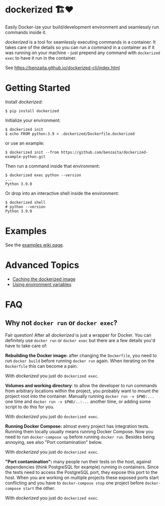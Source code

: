 dockerized 🏗❤️
================

Easily Docker-ize your build/development environment and seamlessly run commands inside it.

_dockerized_ is a tool for seamlessly executing commands in a container. It takes care of the details so you can run a command in a container as if it was running on your machine - just prepend any command with `dockerized exec` to have it run in the container.

See https://benzaita.github.io/dockerized-cli/index.html
# Getting Started

Install _dockerized_:
```shell
$ pip install dockerized
```

Initialize your environment:
```shell
$ dockerized init
$ echo FROM python:3.9 > .dockerized/Dockerfile.dockerized
```

or use an example:
```shell
$ dockerized init --from https://github.com/benzaita/dockerized-example-python.git
```

Then run a command inside that environment:
```shell
$ dockerized exec python --version
...
Python 3.9.0
```

Or drop into an interactive shell inside the environment:
```shell
$ dockerized shell
# python --version
Python 3.9.0
```

# Examples

See the [examples wiki page](https://github.com/benzaita/dockerized-cli/wiki/Examples).

# Advanced Topics

 - [Caching the dockerized image](https://github.com/benzaita/dockerized-cli/wiki/Caching-the-'dockerized'-image)
 - [Using environment variables](https://github.com/benzaita/dockerized-cli/wiki/Environment-Variables)

# FAQ

## Why not `docker run` or `docker exec`?

Fair question! After all _dockerized_ is just a wrapper for Docker. You can definitely use `docker run` or `docker exec` but there are a few details you'd have to take care of:

**Rebuilding the Docker image:** after changing the `Dockerfile`, you need to run `docker build` before running `docker run` again. When iterating on the `Dockerfile` this can become a pain.

With _dockerized_ you just do `dockerized exec`.

**Volumes and working directory**: to allow the developer to run commands from arbitrary locations within the project, you probably want to mount the project root into the container. Manually running `docker run -v $PWD:...` one time and `docker run -v $PWD/..:...` another time, or adding some script to do this for you.

With _dockerized_ you just do `dockerized exec`.

**Running Docker Compose:** almost every project has integration tests. Running them locally usually means running Docker Compose. Now you need to run `docker-compose up` before running `docker run`. Besides being annoying, see also "Port contamination" below.

With _dockerized_ you just do `dockerized exec`.

**"Port contamination":** many people run their tests on the host, against dependencies (think PostgreSQL for example) running in containers. Since the tests need to access the PostgreSQL port, they expose this port to the host. When you are working on multiple projects these exposed ports start conflicting and you have to `docker-compose stop` one project before `docker-compose start` the other.

With _dockerized_ you just do `dockerized exec`.

